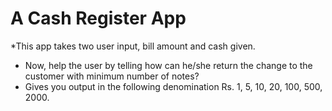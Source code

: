 
# A Cash Register App
*This app takes two user input, bill amount and cash given.
* Now, help the user by telling how can he/she return the change to the customer with minimum number of notes?
* Gives you output in the following denomination Rs. 1, 5, 10, 20, 100, 500, 2000.
